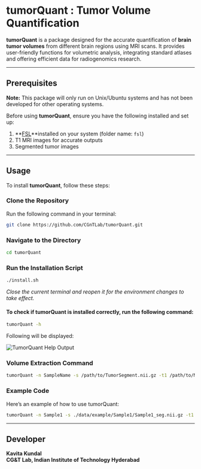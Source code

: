 # tumorQuant : Tumor Volume Quantification

**tumorQuant** is a package designed for the accurate quantification of **brain tumor volumes** from different brain regions using MRI scans. It provides user-friendly functions for volumetric analysis, integrating standard atlases and offering efficient data for radiogenomics research.

---

## Prerequisites

**Note:** This package will only run on Unix/Ubuntu systems and has not been developed for other operating systems.

Before using **tumorQuant**, ensure you have the following installed and set up:

1. **[FSL](https://fsl.fmrib.ox.ac.uk/fsl/docs/#/install/linux)**installed on your system (folder name: `fsl`)
2. T1 MRI images for accurate outputs
3. Segmented tumor images

---

## Usage

To install **tumorQuant**, follow these steps:

### Clone the Repository

Run the following command in your terminal:

```bash
git clone https://github.com/CGnTLab/tumorQuant.git
```
### Navigate to the Directory
```bash
cd tumorQuant
```

### Run the Installation Script
```bash
./install.sh
```
*Close the current terminal and reopen it for the environment changes to take effect.*

#### To check if tumorQuant is installed correctly, run the following command:
```bash
tumorQuant -h
```
Following will be displayed:

![TumorQuant Help Output](tumorQuant_help.png)

### Volume Extraction Command
```bash
tumorQuant -n SampleName -s /path/to/TumorSegment.nii.gz -t1 /path/to/MRI_t1.nii.gz -a atlas -o /path/to/output
```

### Example Code

Here’s an example of how to use tumorQuant:
```bash
tumorQuant -n Sample1 -s ./data/example/Sample1/Sample1_seg.nii.gz -t1 ./data/example/Sample1/Sample1_t1.nii.gz -a all -o ./Sample1_output
```
---

## Developer

**Kavita Kundal**  
**CG&T Lab, Indian Institute of Technology Hyderabad**




